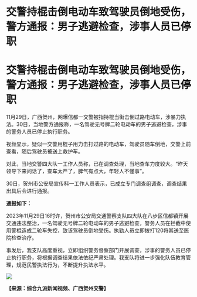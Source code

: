 # 交警持棍击倒电动车致驾驶员倒地受伤，警方通报：男子逃避检查，涉事人员已停职

# 交警持棍击倒电动车致驾驶员倒地受伤，警方通报：男子逃避检查，涉事人员已停职

11月29日，广西贺州，网曝信都一交警被指持棍当街击倒过路电动车，涉暴力执法。30日，当地警方通报称，一名驾驶无号牌二轮电动车的男子逃避检查，涉事的警务人员已停止执行职务。

视频显示，疑似一交警用棍子用力击打过路的电动车，驾驶员随车倒地，交警上前查看，随后驾驶员被送上救护车。

对此，当地交警四大队一工作人员称，已在调查处理，当地查车力度较大。“昨天领导下来问话了，查车太严了，脾气有点大，年轻人不懂事”。

30日，贺州市公安局宣传科一工作人员表示，已成立专门调查组调查，调查结果出具后会进行通报。

**通报如下：**

2023年11月29日16时许，贺州市公安局交通警察支队四大队在八步区信都镇开展交通违法整治，一名驾驶无号牌二轮电动车的男子逃避检查，警务人员在拦截中使用警棍造成二轮车失控，致该驾驶员倒地受伤。执勤人员立即拨打120将其送至医院检查治疗。

事发后，我支队高度重视，立即组织警务督察部门开展调查，涉事的警务人员已停止执行职务，将根据调查结果依法依纪严肃处理。我支队将进一步强化队伍教育管理，规范民警执法行为，不断提升执法水平。

![](https://inews.gtimg.com/om_bt/OTlwrMvRchFHo2jFygRUGmYjT55iDu7oBKqqHdlcFz31QAA/1000)

**【来源：综合九派新闻视频、广西贺州交警】**

